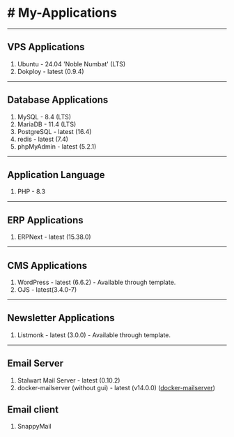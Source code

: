 # # My-Applications
------------------------------------
## VPS Applications
1. Ubuntu - 24.04 'Noble Numbat' (LTS)
2. Dokploy - latest (0.9.4)
------------------------------------
## Database Applications
1. MySQL - 8.4 (LTS)
2. MariaDB - 11.4 (LTS)
3. PostgreSQL - latest (16.4)
4. redis - latest (7.4)
5. phpMyAdmin - latest (5.2.1)
------------------------------------
## Application Language
1. PHP - 8.3
------------------------------------
## ERP Applications
1. ERPNext - latest (15.38.0)
------------------------------------
## CMS Applications
1. WordPress - latest (6.6.2) - Available through template.
2. OJS - latest(3.4.0-7)
------------------------------------
## Newsletter Applications
1. Listmonk - latest (3.0.0) - Available through template.
------------------------------------
## Email Server
1. Stalwart Mail Server - latest (0.10.2)
2. docker-mailserver (without gui) - latest (v14.0.0) ([docker-mailserver](https://github.com/docker-mailserver/docker-mailserver))
## Email client
1. SnappyMail